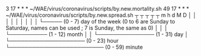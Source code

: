 3 17 * * * ~/WAE/virus/coronavirus/scripts/by.new.mortality.sh
49 17 * * * ~/WAE/virus/coronavirus/scripts/by.new.spread.sh
 ┬ ┬ ┬ ┬ ┬
 m h d M D
 │ │ │ │ │
 │ │ │ │ └───── (0 - 7) day of the week (0 to 6 are Sunday to Saturday, names can be used ; 7 is Sunday, the same as 0)
 │ │ │ └────────── (1 - 12) month 
 │ │ └─────────────── (1 - 31) day
 │ └──────────────────── (0 - 23) hour 
 └───────────────────────── (0 - 59) minute 
